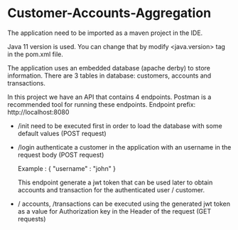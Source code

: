 # Customer-Accounts-Aggregation

The application need to be imported as a maven project in the IDE.

Java 11 version is used. You can change that by modify <java.version> tag in the pom.xml file.

The application uses an embedded database (apache derby) to store information.
There are 3 tables in database:  customers, accounts and transactions.

In this project we have an API that contains 4 endpoints.
Postman is a recommended tool for running these endpoints.
Endpoint prefix: http://localhost:8080

- /init need to be executed first in order to load the database with some default values (POST request)

- /login authenticate a customer in the application with an username in the request body (POST request)
 
   Example :
   {
      "username" : "john"
   }
 
   This endpoint generate a jwt token that can be used later to obtain accounts and transaction for the authenticated user / customer.

- / accounts, /transactions can be executed using the generated jwt token as a value for Authorization key in the Header of the request (GET requests)
